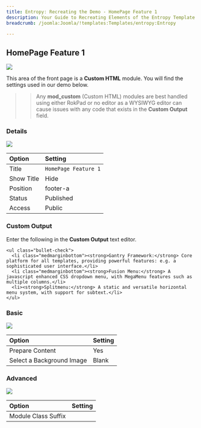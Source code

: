 ```yaml
---
title: Entropy: Recreating the Demo - HomePage Feature 1
description: Your Guide to Recreating Elements of the Entropy Template for Joomla
breadcrumb: /joomla:Joomla/!templates:Templates/entropy:Entropy

---
```


HomePage Feature 1
-----

![][demo]

This area of the front page is a **Custom HTML** module. You will find the settings used in our demo below.

>> Any **mod_custom** (Custom HTML) modules are best handled using either RokPad or no editor as a WYSIWYG editor can cause issues with any code that exists in the **Custom Output** field.

### Details

![][demo2]

| Option     | Setting              |  
| :--------- | :------------------- |  
| Title      | `HomePage Feature 1` |  
| Show Title | Hide                 |  
| Position   | footer-a             |  
| Status     | Published            |  
| Access     | Public               |  

### Custom Output

Enter the following in the **Custom Output** text editor.

~~~
<ul class="bullet-check">
  <li class="medmarginbottom"><strong>Gantry Framework:</strong> Core platform for all templates, providing powerful features: e.g. a sophisticated user interface.</li>
  <li class="medmarginbottom"><strong>Fusion Menu:</strong> A javascript enhanced CSS dropdown menu, with MegaMenu features such as multiple columns.</li>
  <li><strong>Splitmenu:</strong> A static and versatile horizontal menu system, with support for subtext.</li>
</ul>
~~~

### Basic

![][demo3]

| Option                    | Setting |  
| :------------------------ | :------ |  
| Prepare Content           | Yes     |  
| Select a Background Image | Blank   |

### Advanced

![][demo4]

| Option              | Setting |  
| :------------------ | :------ |  
| Module Class Suffix |         |  

[demo]: assets/demo_7.jpeg
[demo2]: assets/demo_7a.jpeg
[demo3]: assets/demo_7b.jpeg
[demo4]: assets/demo_7c.jpeg
